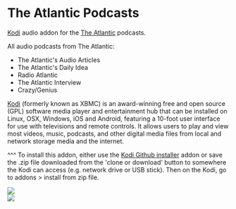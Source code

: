 The Atlantic Podcasts
=============================

<a href="www.kodi.tv">Kodi</a> audio addon for the <a href="http://theatlantic.com/">The Atlantic</a> podcasts.<br>

All audio podcasts from The Atlantic:

- The Atlantic's Audio Articles<br>
- The Atlantic's Daily Idea<br>
- Radio Atlantic<br>
- The Atlantic Interview<br>
- Crazy/Genius<br>

<a href="www.kodi.tv">Kodi</a> (formerly known as XBMC) is an award-winning free and open source (GPL) software media player and entertainment hub that can be installed on Linux, OSX, Windows, iOS and Android, featuring a 10-foot user interface for use with televisions and remote controls. It allows users to play and view most videos, music, podcasts, and other digital media files from local and network storage media and the internet.<br>

^^^ To install this addon, either use the <a href="https://www.tvaddons.co/github-browser-kodi/">Kodi Github installer</a> addon or save the .zip file downloaded from the 'clone or download' button to somewhere the Kodi can access (e.g. network drive or USB stick). Then on the Kodi, go to addons > install from zip file.<br>

<img src="https://i1.sndcdn.com/avatars-000323911236-xz3vii-original.jpg"><br>
<a href="http://www.kodi.tv"><img src="https://kodi.tv/sites/default/files/page/field_image/about--devices.jpg">
